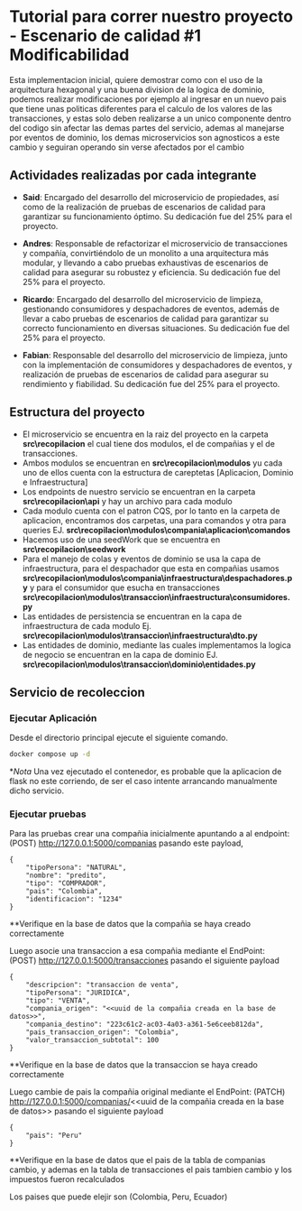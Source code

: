 # Tutorial para correr nuestro proyecto - Escenario de calidad #1 Modificabilidad

Esta implementacion inicial, quiere demostrar como con el uso de la arquitectura hexagonal y una buena division de la logica de dominio, podemos realizar modificaciones por ejemplo al ingresar en un nuevo pais que tiene unas politicas diferentes para el calculo de los valores de las transacciones, y estas solo deben realizarse a 
un unico componente dentro del codigo sin afectar las demas partes del servicio, ademas al manejarse por eventos de dominio, los demas microservicios son agnosticos a este cambio y seguiran operando sin verse afectados por el cambio

## Actividades realizadas por cada integrante

- **Said**: Encargado del desarrollo del microservicio de propiedades, así como de la realización de pruebas de escenarios de calidad para garantizar su funcionamiento óptimo. Su dedicación fue del 25% para el proyecto.

- **Andres**: Responsable de refactorizar el microservicio de transacciones y compañía, convirtiéndolo de un monolito a una arquitectura más modular, y llevando a cabo pruebas exhaustivas de escenarios de calidad para asegurar su robustez y eficiencia. Su dedicación fue del 25% para el proyecto.

- **Ricardo**: Encargado del desarrollo del microservicio de limpieza, gestionando consumidores y despachadores de eventos, además de llevar a cabo pruebas de escenarios de calidad para garantizar su correcto funcionamiento en diversas situaciones. Su dedicación fue del 25% para el proyecto.

- **Fabian**: Responsable del desarrollo del microservicio de limpieza, junto con la implementación de consumidores y despachadores de eventos, y realización de pruebas de escenarios de calidad para asegurar su rendimiento y fiabilidad. Su dedicación fue del 25% para el proyecto.


## Estructura del proyecto

- El microservicio se encuentra en la raiz del proyecto en la carpeta **src\recopilacion** el cual tiene dos modulos, el de compañias y el de transacciones.
- Ambos modulos se encuentran en **src\recopilacion\modulos** yu cada uno de ellos cuenta con la estructura de careptetas [Aplicacion, Dominio e Infraestructura]
- Los endpoints de nuestro servicio se encuentran en la carpeta **src\recopilacion\api** y hay un archivo para cada modulo
- Cada modulo cuenta con el patron CQS, por lo tanto en la carpeta de aplicacion, encontramos dos carpetas, una para comandos y otra para queries EJ. **src\recopilacion\modulos\compania\aplicacion\comandos**
- Hacemos uso de una seedWork que se encuentra en **src\recopilacion\seedwork**
- Para el manejo de colas y eventos de dominio se usa la capa de infraestructura, para el despachador que esta en compañias usamos **src\recopilacion\modulos\compania\infraestructura\despachadores.py** y para el consumidor que esucha en transacciones **src\recopilacion\modulos\transaccion\infraestructura\consumidores.py**
- Las entidades de persistencia se encuentran en la capa de infraestructura de cada modulo Ej. **src\recopilacion\modulos\transaccion\infraestructura\dto.py**
- Las entidades de dominio, mediante las cuales implementamos la logica de negocio se encuentran en la capa de dominio EJ. **src\recopilacion\modulos\transaccion\dominio\entidades.py**

## Servicio de recoleccion
### Ejecutar Aplicación

Desde el directorio principal ejecute el siguiente comando.

```bash
docker compose up -d
```

**Nota* Una vez ejecutado el contenedor, es probable que la aplicacion de flask no este corriendo, de ser el caso intente arrancando manualmente dicho servicio.

### Ejecutar pruebas
Para las pruebas crear una compañia inicialmente apuntando a al endpoint: (POST) http://127.0.0.1:5000/companias pasando este payload,

```
{
    "tipoPersona": "NATURAL",
    "nombre": "predito",
    "tipo": "COMPRADOR",
    "pais": "Colombia",
    "identificacion": "1234"
}
```
**Verifique en la base de datos que la compañia se haya creado correctamente 

Luego asocie una transaccion a esa compañia mediante el EndPoint: (POST) http://127.0.0.1:5000/transacciones pasando el siguiente payload
```
{
    "descripcion": "transaccion de venta",
    "tipoPersona": "JURIDICA",
    "tipo": "VENTA",
    "compania_origen": "<<uuid de la compañia creada en la base de datos>>",
    "compania_destino": "223c61c2-ac03-4a03-a361-5e6ceeb812da",
    "pais_transaccion_origen": "Colombia",
    "valor_transaccion_subtotal": 100
}
```
**Verifique en la base de datos que la transaccion se haya creado correctamente

Luego cambie de pais la compañia original mediante el EndPoint: (PATCH) http://127.0.0.1:5000/companias/<<uuid de la compañia creada en la base de datos>> pasando el siguiente payload
```
{
    "pais": "Peru"
}
```
**Verifique en la base de datos que el pais de la tabla de companias cambio, y ademas en la tabla de transacciones el pais tambien cambio y los impuestos fueron recalculados

Los paises que puede elejir son (Colombia, Peru, Ecuador)

